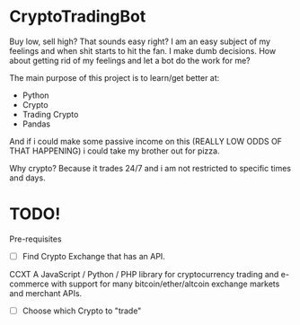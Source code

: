 # CryptoTradingBot
Buy low, sell high? That sounds easy right? 
I am an easy subject of my feelings and when shit starts to hit the fan. I make dumb decisions. How about getting rid of my feelings and let a bot do the work for me? 

The main purpose of this project is to learn/get better at:
- Python
- Crypto
- Trading Crypto
- Pandas

And if i could make some passive income on this (REALLY LOW ODDS OF THAT HAPPENING) i could take my brother out for pizza. 

Why crypto? Because it trades 24/7 and i am not restricted to specific times and days. 
# TODO!

Pre-requisites
- [ ] Find Crypto Exchange that has an API.

CCXT A JavaScript / Python / PHP library for cryptocurrency trading and e-commerce with support for many bitcoin/ether/altcoin exchange markets and merchant APIs.

- [ ] Choose which Crypto to "trade"

